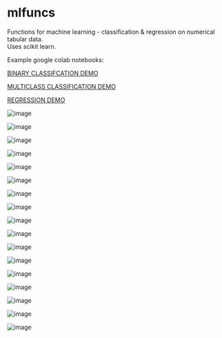 # mlfuncs
Functions for machine learning - classification & regression on numerical tabular data.  
Uses scikit learn.

Example google colab notebooks:

[BINARY CLASSIFCATION DEMO](https://colab.research.google.com/drive/1vduaW0hPU32Oi0ig741KEMtIcr4OxpvJ?usp=sharing)


[MULTICLASS CLASSIFICATION DEMO](https://colab.research.google.com/drive/18IZAXdZLXXUAK3vbg7F0pzoOYmVksGJK?usp=sharing)


 
[REGRESSION DEMO ](https://colab.research.google.com/drive/1otE-qPPWRYf2jZppQ6TzZ-0k91LaJPK3#scrollTo=U4rd2XA_K8Ey)


![image](https://user-images.githubusercontent.com/26733046/180853642-b0756419-6cc3-4000-935f-d5fb05fbc628.png)


![image](https://user-images.githubusercontent.com/26733046/180589422-d4e8baed-ca03-488c-89b8-d6a9c62c6269.png)


![image](https://user-images.githubusercontent.com/26733046/180589499-f4ada26d-9b8e-43a3-aabd-a73de7b53f2e.png)


![image](https://user-images.githubusercontent.com/26733046/180588849-7a78731e-88f7-43cd-afda-db7c339ea925.png)


![image](https://user-images.githubusercontent.com/26733046/180588919-499910fd-f3b4-4afb-a6b9-1b92fc64db6b.png)


![image](https://user-images.githubusercontent.com/26733046/180588938-4191ee1c-9fff-4593-8ca9-138bd3265fad.png)


![image](https://user-images.githubusercontent.com/26733046/180588958-b4713105-7441-4e32-827f-7fec577c5071.png)

![image](https://user-images.githubusercontent.com/26733046/180589644-eb6577cc-e919-4791-8ea7-873708630b29.png)


![image](https://user-images.githubusercontent.com/26733046/180589659-e40095bd-9ea3-4b93-8471-b32f5bc3fa48.png)


![image](https://user-images.githubusercontent.com/26733046/180588973-ba638594-f495-41cf-9a5e-3e9c4e0793df.png)

![image](https://user-images.githubusercontent.com/26733046/180589709-666de6d3-f7ff-480d-bbf6-99e65d61a91f.png)

![image](https://user-images.githubusercontent.com/26733046/180589727-8b8975d3-083e-4b71-9f2f-f5169ef03f03.png)


![image](https://user-images.githubusercontent.com/26733046/180588986-0e1a0f62-f496-44c5-9387-f1f6e3854b09.png)


![image](https://user-images.githubusercontent.com/26733046/180589010-eb7bc599-7f33-47fd-8b12-90acd9695689.png)


![image](https://user-images.githubusercontent.com/26733046/180630669-c5e4ff87-5c6d-46da-9bda-4f60ed107cae.png)


![image](https://user-images.githubusercontent.com/26733046/180630745-3efc4d19-b4cd-4f76-a8de-acd7f06f2c33.png)


![image](https://user-images.githubusercontent.com/26733046/180630757-6c4cc944-e01a-45ad-8a05-f49b758c4e8c.png)





